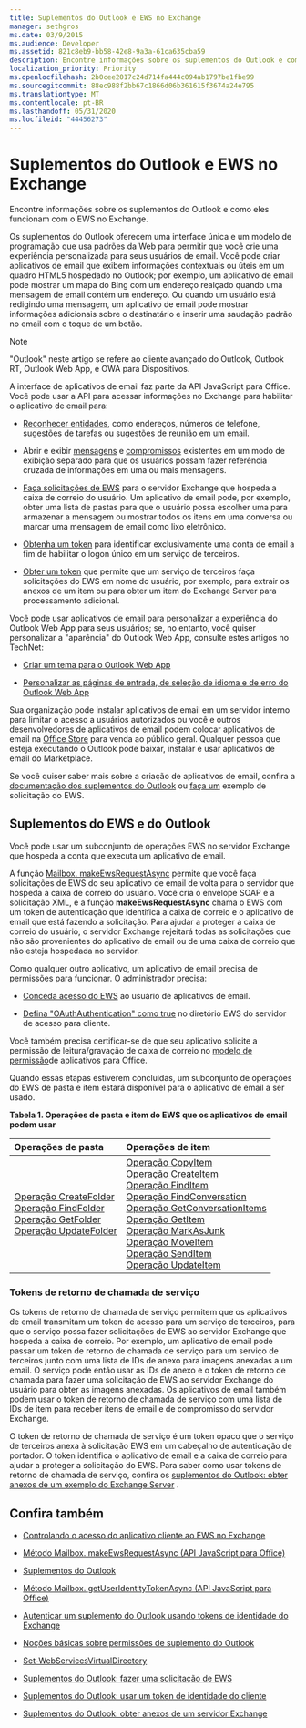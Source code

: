 ```yaml
---
title: Suplementos do Outlook e EWS no Exchange
manager: sethgros
ms.date: 03/9/2015
ms.audience: Developer
ms.assetid: 821c8eb9-bb58-42e8-9a3a-61ca635cba59
description: Encontre informações sobre os suplementos do Outlook e como eles funcionam com o EWS no Exchange.
localization_priority: Priority
ms.openlocfilehash: 2b0cee2017c24d714fa444c094ab1797be1fbe99
ms.sourcegitcommit: 88ec988f2bb67c1866d06b361615f3674a24e795
ms.translationtype: MT
ms.contentlocale: pt-BR
ms.lasthandoff: 05/31/2020
ms.locfileid: "44456273"
---
```

# <a name="outlook-add-ins-and-ews-in-exchange"></a>Suplementos do Outlook e EWS no Exchange

Encontre informações sobre os suplementos do Outlook e como eles funcionam com o EWS no Exchange.

Os suplementos do Outlook oferecem uma interface única e um modelo de programação que usa padrões da Web para permitir que você crie uma experiência personalizada para seus usuários de email. Você pode criar aplicativos de email que exibem informações contextuais ou úteis em um quadro HTML5 hospedado no Outlook; por exemplo, um aplicativo de email pode mostrar um mapa do Bing com um endereço realçado quando uma mensagem de email contém um endereço. Ou quando um usuário está redigindo uma mensagem, um aplicativo de email pode mostrar informações adicionais sobre o destinatário e inserir uma saudação padrão no email com o toque de um botão.

> [!NOTE]
> "Outlook" neste artigo se refere ao cliente avançado do Outlook, Outlook RT, Outlook Web App, e OWA para Dispositivos.

A interface de aplicativos de email faz parte da API JavaScript para Office. Você pode usar a API para acessar informações no Exchange para habilitar o aplicativo de email para:

- [Reconhecer entidades](https://msdn.microsoft.com/library/a6b0904b-afe9-4882-9136-3d8cfd57fcf8%28Office.15%29.aspx), como endereços, números de telefone, sugestões de tarefas ou sugestões de reunião em um email.

- Abrir e exibir [mensagens](https://msdn.microsoft.com/library/d0bca550-70c3-457c-85f8-e19b39e3b892%28Office.15%29.aspx) e [compromissos](https://msdn.microsoft.com/library/6cfbc29d-8581-474e-9a8b-510471e4bf8b%28Office.15%29.aspx) existentes em um modo de exibição separado para que os usuários possam fazer referência cruzada de informações em uma ou mais mensagens.

- [Faça solicitações de EWS](https://msdn.microsoft.com/library/2ec380e0-4a67-4146-92a6-6a39f65dc6f2%28Office.15%29.aspx) para o servidor Exchange que hospeda a caixa de correio do usuário. Um aplicativo de email pode, por exemplo, obter uma lista de pastas para que o usuário possa escolher uma para armazenar a mensagem ou mostrar todos os itens em uma conversa ou marcar uma mensagem de email como lixo eletrônico.

- [Obtenha um token](https://msdn.microsoft.com/library/c658518b-6867-41a0-99cf-810303e4c539%28Office.15%29.aspx) para identificar exclusivamente uma conta de email a fim de habilitar o logon único em um serviço de terceiros.

- [Obter um token](https://msdn.microsoft.com/library/c658518b-6867-41a0-99cf-810303e4c539%28Office.15%29.aspx) que permite que um serviço de terceiros faça solicitações do EWS em nome do usuário, por exemplo, para extrair os anexos de um item ou para obter um item do Exchange Server para processamento adicional.

Você pode usar aplicativos de email para personalizar a experiência do Outlook Web App para seus usuários; se, no entanto, você quiser personalizar a "aparência" do Outlook Web App, consulte estes artigos no TechNet:

- [Criar um tema para o Outlook Web App](https://technet.microsoft.com/library/bb201700%28v=exchg.150%29.aspx)

- [Personalizar as páginas de entrada, de seleção de idioma e de erro do Outlook Web App](https://technet.microsoft.com/library/ee633483%28v=exchg.150%29.aspx)

Sua organização pode instalar aplicativos de email em um servidor interno para limitar o acesso a usuários autorizados ou você e outros desenvolvedores de aplicativos de email podem colocar aplicativos de email na [Office Store](https://office.microsoft.com/store/) para venda ao público geral. Qualquer pessoa que esteja executando o Outlook pode baixar, instalar e usar aplicativos de email do Marketplace.

Se você quiser saber mais sobre a criação de aplicativos de email, confira a [documentação dos suplementos do Outlook](/outlook/add-ins) ou [faça um](https://code.msdn.microsoft.com/exchange/Mail-apps-for-Outlook-Make-770b2528) exemplo de solicitação do EWS.

## <a name="ews-and-outlook-add-ins"></a>Suplementos do EWS e do Outlook

Você pode usar um subconjunto de operações EWS no servidor Exchange que hospeda a conta que executa um aplicativo de email.

A função [Mailbox. makeEwsRequestAsync](https://msdn.microsoft.com/library/2ec380e0-4a67-4146-92a6-6a39f65dc6f2%28Office.15%29.aspx) permite que você faça solicitações de EWS do seu aplicativo de email de volta para o servidor que hospeda a caixa de correio do usuário. Você cria o envelope SOAP e a solicitação XML, e a função **makeEwsRequestAsync** chama o EWS com um token de autenticação que identifica a caixa de correio e o aplicativo de email que está fazendo a solicitação. Para ajudar a proteger a caixa de correio do usuário, o servidor Exchange rejeitará todas as solicitações que não são provenientes do aplicativo de email ou de uma caixa de correio que não esteja hospedada no servidor.

Como qualquer outro aplicativo, um aplicativo de email precisa de permissões para funcionar. O administrador precisa:

- [Conceda acesso do EWS](controlling-client-application-access-to-ews-in-exchange.md) ao usuário de aplicativos de email.

- [Defina "OAuthAuthentication" como true](https://technet.microsoft.com/library/aa997233%28v=exchg.150%29.aspx) no diretório EWS do servidor de acesso para cliente.

Você também precisa certificar-se de que seu aplicativo solicite a permissão de leitura/gravação de caixa de correio no [modelo de permissão](how-to-set-folder-permissions-for-another-user-by-using-ews-in-exchange.md)de aplicativos para Office.

Quando essas etapas estiverem concluídas, um subconjunto de operações do EWS de pasta e item estará disponível para o aplicativo de email a ser usado.

**Tabela 1. Operações de pasta e item do EWS que os aplicativos de email podem usar**

|**Operações de pasta**|**Operações de item**|
|:-----|:-----|
|[Operação CreateFolder](https://msdn.microsoft.com/library/6f6c334c-b190-4e55-8f0a-38f2a018d1b3%28Office.15%29.aspx) <br/> [Operação FindFolder](https://msdn.microsoft.com/library/7a9855aa-06cc-45ba-ad2a-645c15b7d031%28Office.15%29.aspx) <br/> [Operação GetFolder](https://msdn.microsoft.com/library/355bcf93-dc71-4493-b177-622afac5fdb9%28Office.15%29.aspx) <br/> [Operação UpdateFolder](https://msdn.microsoft.com/library/3494c996-b834-4813-b1ca-d99642d8b4e7%28Office.15%29.aspx) <br/> |[Operação CopyItem](https://msdn.microsoft.com/library/bcc68f9e-d511-4c29-bba6-ed535524624a%28Office.15%29.aspx) <br/> [Operação CreateItem](https://msdn.microsoft.com/library/78a52120-f1d0-4ed7-8748-436e554f75b6%28Office.15%29.aspx) <br/> [Operação FindItem](https://msdn.microsoft.com/library/ebad6aae-16e7-44de-ae63-a95b24539729%28Office.15%29.aspx) <br/> [Operação FindConversation](https://msdn.microsoft.com/library/2384908a-c203-45b6-98aa-efd6a4c23aac%28Office.15%29.aspx) <br/> [Operação GetConversationItems](https://msdn.microsoft.com/library/8ae00a99-b37b-4194-829c-fe300db6ab99%28Office.15%29.aspx) <br/> [Operação GetItem](https://msdn.microsoft.com/library/e3590b8b-c2a7-4dad-a014-6360197b68e4%28Office.15%29.aspx) <br/> [Operação MarkAsJunk](https://msdn.microsoft.com/library/1f71f04d-56a9-4fee-a4e7-d1034438329e%28Office.15%29.aspx) <br/> [Operação MoveItem](https://msdn.microsoft.com/library/dcf40fa7-7796-4a5c-bf5b-7a509a18d208%28Office.15%29.aspx) <br/> [Operação SendItem](https://msdn.microsoft.com/library/337b89ef-e1b7-45ed-92f3-8abe4200e4c7%28Office.15%29.aspx) <br/> [Operação UpdateItem](https://msdn.microsoft.com/library/5d027523-e0bc-4da2-b60b-0cb9fc1fdfe4%28Office.15%29.aspx) <br/> |

### <a name="service-callback-tokens"></a>Tokens de retorno de chamada de serviço

Os tokens de retorno de chamada de serviço permitem que os aplicativos de email transmitam um token de acesso para um serviço de terceiros, para que o serviço possa fazer solicitações de EWS ao servidor Exchange que hospeda a caixa de correio. Por exemplo, um aplicativo de email pode passar um token de retorno de chamada de serviço para um serviço de terceiros junto com uma lista de IDs de anexo para imagens anexadas a um email. O serviço pode então usar as IDs de anexo e o token de retorno de chamada para fazer uma solicitação de EWS ao servidor Exchange do usuário para obter as imagens anexadas. Os aplicativos de email também podem usar o token de retorno de chamada de serviço com uma lista de IDs de item para receber itens de email e de compromisso do servidor Exchange.

O token de retorno de chamada de serviço é um token opaco que o serviço de terceiros anexa à solicitação EWS em um cabeçalho de autenticação de portador. O token identifica o aplicativo de email e a caixa de correio para ajudar a proteger a solicitação do EWS. Para saber como usar tokens de retorno de chamada de serviço, confira os [suplementos do Outlook: obter anexos de um exemplo do Exchange Server](https://code.msdn.microsoft.com/exchange/Mail-apps-for-Office-Get-38babdc9) .

## <a name="see-also"></a>Confira também


- [Controlando o acesso do aplicativo cliente ao EWS no Exchange](controlling-client-application-access-to-ews-in-exchange.md)

- [Método Mailbox. makeEwsRequestAsync (API JavaScript para Office)](https://msdn.microsoft.com/library/2ec380e0-4a67-4146-92a6-6a39f65dc6f2%28Office.15%29.aspx)

- [Suplementos do Outlook](https://docs.microsoft.com/outlook/add-ins)

- [Método Mailbox. getUserIdentityTokenAsync (API JavaScript para Office)](https://msdn.microsoft.com/library/c658518b-6867-41a0-99cf-810303e4c539%28Office.15%29.aspx)

- [Autenticar um suplemento do Outlook usando tokens de identidade do Exchange](https://msdn.microsoft.com/library/c0520a1e-d9ba-495a-a99f-6816d7d2a23e%28Office.15%29.aspx)

- [Noções básicas sobre permissões de suplemento do Outlook](https://docs.microsoft.com/outlook/add-ins/understanding-outlook-add-in-permissions)

- [Set-WebServicesVirtualDirectory](https://technet.microsoft.com/library/aa997233%28v=exchg.150%29.aspx)

- [Suplementos do Outlook: fazer uma solicitação de EWS](https://code.msdn.microsoft.com/office/Mail-apps-for-Outlook-Make-770b2528)

- [Suplementos do Outlook: usar um token de identidade do cliente](https://code.msdn.microsoft.com/Mail-apps-for-Outlook-Use-b20a66b6)

- [Suplementos do Outlook: obter anexos de um servidor Exchange](https://code.msdn.microsoft.com/office/Mail-apps-for-Office-Get-38babdc9)

